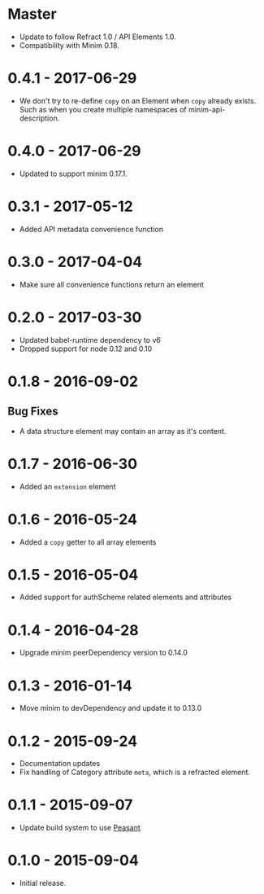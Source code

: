 # Master

- Update to follow Refract 1.0 / API Elements 1.0.
- Compatibility with Minim 0.18.

# 0.4.1 - 2017-06-29

- We don't try to re-define `copy` on an Element when `copy` already exists.
  Such as when you create multiple namespaces of minim-api-description.

# 0.4.0 - 2017-06-29

- Updated to support minim 0.17.1.

# 0.3.1 - 2017-05-12

- Added API metadata convenience function

# 0.3.0 - 2017-04-04

- Make sure all convenience functions return an element

# 0.2.0 - 2017-03-30

- Updated babel-runtime dependency to v6
- Dropped support for node 0.12 and 0.10

# 0.1.8 - 2016-09-02

## Bug Fixes

- A data structure element may contain an array as it's content.

# 0.1.7 - 2016-06-30

- Added an `extension` element

# 0.1.6 - 2016-05-24

- Added a `copy` getter to all array elements

# 0.1.5 - 2016-05-04

- Added support for authScheme related elements and attributes

# 0.1.4 - 2016-04-28

- Upgrade minim peerDependency version to 0.14.0

# 0.1.3 - 2016-01-14

- Move minim to devDependency and update it to 0.13.0

# 0.1.2 - 2015-09-24

- Documentation updates
- Fix handling of Category attribute `meta`, which is a refracted element.

# 0.1.1 - 2015-09-07

- Update build system to use [Peasant](https://github.com/danielgtaylor/peasant)

# 0.1.0 - 2015-09-04

- Initial release.
